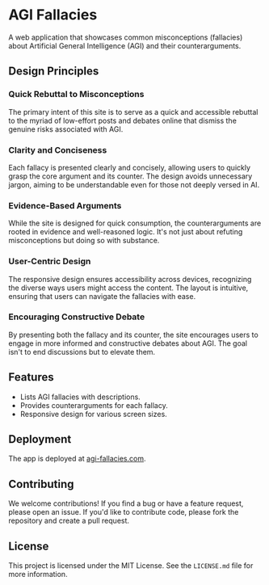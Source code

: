 # AGI Fallacies

A web application that showcases common misconceptions (fallacies) about Artificial General Intelligence (AGI) and their counterarguments.

## Design Principles

### Quick Rebuttal to Misconceptions
The primary intent of this site is to serve as a quick and accessible rebuttal to the myriad of low-effort posts and debates online that dismiss the genuine risks associated with AGI. 

### Clarity and Conciseness
Each fallacy is presented clearly and concisely, allowing users to quickly grasp the core argument and its counter. The design avoids unnecessary jargon, aiming to be understandable even for those not deeply versed in AI.

### Evidence-Based Arguments
While the site is designed for quick consumption, the counterarguments are rooted in evidence and well-reasoned logic. It's not just about refuting misconceptions but doing so with substance.

### User-Centric Design
The responsive design ensures accessibility across devices, recognizing the diverse ways users might access the content. The layout is intuitive, ensuring that users can navigate the fallacies with ease.

### Encouraging Constructive Debate
By presenting both the fallacy and its counter, the site encourages users to engage in more informed and constructive debates about AGI. The goal isn't to end discussions but to elevate them.


## Features

- Lists AGI fallacies with descriptions.
- Provides counterarguments for each fallacy.
- Responsive design for various screen sizes.

## Deployment

The app is deployed at [agi-fallacies.com](https://agi-fallacies.com/).

## Contributing

We welcome contributions! If you find a bug or have a feature request, please open an issue. If you'd like to contribute code, please fork the repository and create a pull request.

## License

This project is licensed under the MIT License. See the `LICENSE.md` file for more information.
